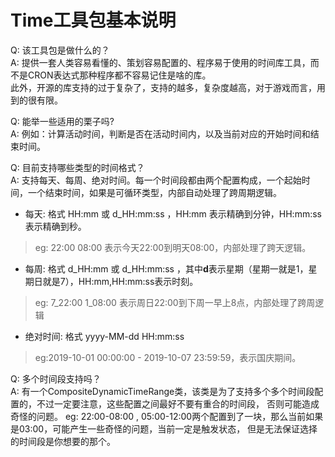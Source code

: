 # Time工具包基本说明

Q: 该工具包是做什么的？  
A: 提供一套人类容易看懂的、策划容易配置的、程序易于使用的时间库工具，而不是CRON表达式那种程序都不容易记住是啥的库。  
此外，开源的库支持的过于复杂了，支持的越多，复杂度越高，对于游戏而言，用到的很有限。

Q: 能举一些适用的栗子吗?  
A: 例如：计算活动时间，判断是否在活动时间内，以及当前对应的开始时间和结束时间。

Q: 目前支持哪些类型的时间格式？  
A: 支持每天、每周、绝对时间。每一个时间段都由两个配置构成，一个起始时间，一个结束时间，如果是可循环类型，内部自动处理了跨周期逻辑。 
+ 每天: 格式 HH:mm 或 d_HH:mm:ss ，HH:mm 表示精确到分钟，HH:mm:ss表示精确到秒。
> eg: 22:00 08:00 表示今天22:00到明天08:00，内部处理了跨天逻辑。   
+ 每周: 格式 d_HH:mm 或 d_HH:mm:ss ，其中**d**表示星期（星期一就是1，星期日就是7），HH:mm,HH:mm:ss表示时刻。
> eg: 7_22:00 1_08:00 表示周日22:00到下周一早上8点，内部处理了跨周逻辑
+ 绝对时间: 格式 yyyy-MM-dd HH:mm:ss 
> eg:2019-10-01 00:00:00 - 2019-10-07 23:59:59，表示国庆期间。

Q: 多个时间段支持吗？  
A: 有一个CompositeDynamicTimeRange类，该类是为了支持多个多个时间段配置的，不过一定要注意，这些配置之间最好不要有重合的时间段，
否则可能造成奇怪的问题。 eg: 22:00-08:00 , 05:00-12:00两个配置到了一块，那么当前如果是03:00，可能产生一些奇怪的问题，当前一定是触发状态，
但是无法保证选择的时间段是你想要的那个。